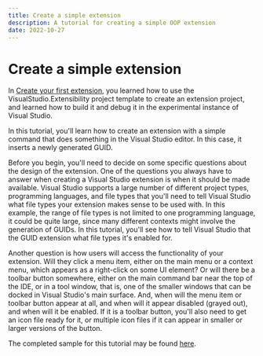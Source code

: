 ```yaml
---
title: Create a simple extension
description: A tutorial for creating a simple OOP extension
date: 2022-10-27
---
```

# Create a simple extension

In [Create your first extension](create-your-first-extension.md), you learned how to use the VisualStudio.Extensibility project template to create an extension project, and learned how to build it and debug it in the experimental instance of Visual Studio.

In this tutorial, you'll learn how to create an extension with a simple command that does something in the Visual Studio editor. In this case, it inserts a newly generated GUID.

Before you begin, you'll need to decide on some specific questions about the design of the extension. One of the questions you always have to answer when creating a Visual Studio extension is when it should be made available. Visual Studio supports a large number of different project types, programming languages, and file types that you'll need to tell Visual Studio what file types your extension makes sense to be used with. In this example, the range of file types is not limited to one programming language, it could be quite large, since many different contexts might involve the generation of GUIDs.  In this tutorial, you'll see how to tell Visual Studio that the GUID extension what file types it's enabled for.

Another question is how users will access the functionality of your extension. Will they click a menu item, either on the main menu or a context menu, which appears as a right-click on some UI element?  Or will there be a toolbar button somewhere, either on the main command bar near the top of the IDE, or in a tool window, that is, one of the smaller windows that can be docked in Visual Studio's main surface. And, when will the menu item or toolbar button appear at all, and when will it appear disabled (grayed out), and when will it be enabled. If it is a toolbar button, you'll also need to get an icon file ready for it, or multiple icon files if it can appear in smaller or larger versions of the button.

The completed sample for this tutorial may be found [here]().

